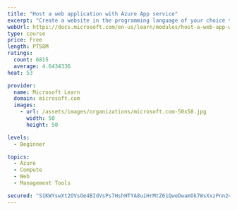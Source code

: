 ```yaml
---
title: "Host a web application with Azure App service"
excerpt: "Create a website in the programming language of your choice through the hosted web app platform in Azure App Service."
webUrl: https://docs.microsoft.com/en-us/learn/modules/host-a-web-app-with-azure-app-service/
type: course
price: Free
length: PT58M
ratings:
  count: 6815
  average: 4.6434336
heat: 53

provider:
  name: Microsoft Learn
  domain: microsoft.com
  images:
    - url: /assets/images/organizations/microsoft.com-50x50.jpg
      width: 50
      height: 50

levels:
  - Beginner

topics:
  - Azure
  - Compute
  - Web
  - Management Tools

secured: "S1KWYswXt2OVsOe4BIdVsPs7HshHTYA8uiHrMtZ61QweDwamOk7WsXxzPnn24U7qEqbR7hnj3EWKeNgIbkQLPTMeNfPAfcjbNLDzI+/mVipi99/kmhotmkBq/tHyeHY4n4WRyRga2nW72ws+h1tXgi6nGFiWJlpyTj7qDCJ201RHzH/mvSdmFvmyBrRGH5JWYFgFu38c3FdiaYzO/eSH6TLq0zZOyYQbktSfZhyvyRpvz21kY+yypn0MCXYMopHZnhhrnRImrucPPGwoS6+tHPHMvgweXZJ/+2wlRIlMr7VK7IZxRJwN10vzKlMUnxHiJE+f/CmiKfTKIyFUmVPgIPxvNl5FesMnNLX0T9ijbhm9blyfvMsUgDKduzafY62fIoH7z4Fax930l93zPLztwc8KBaAapGCbU6phuPtT05I=;97Vsmc4dVrwC+oG71ZHqbA=="
---
```


